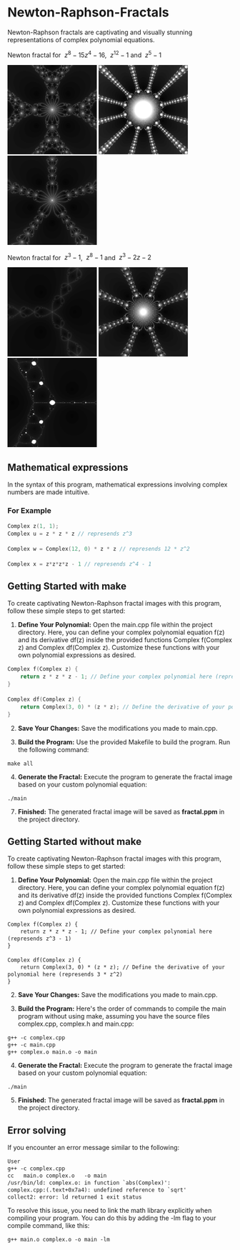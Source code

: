 # Newton-Raphson-Fractals

Newton-Raphson fractals are captivating and visually stunning representations of complex polynomial equations.

Newton fractal for $\ z^8-15z^4-16$, $\ z^{12} - 1$ and $\ z^5-1$

<p float="left">
   <img src="./rsc/z^8-15z^4-16.png" width=200 height=200>
   <img src="./rsc/z^12-1.png" width=200 height=200>
    <img src="./rsc/z^4-1.png" width=200 height=200>
</p>

Newton fractal for $\ z^3 - 1$, $\ z^8 - 1$ and $\ z^3-2z-2$

<p float="left">
   <img src="./rsc/z^3-1.png" width=200 height=200>
   <img src="./rsc/z^8-1-ppm.png" width=200 height=200>
    <img src="./rsc/z^3-2z-2.png" width=200 height=200>
</p>

## Mathematical expressions
In the syntax of this program, mathematical expressions involving complex numbers are made intuitive.

### For Example

```cpp
Complex z(1, 1);
Complex u = z * z * z // represends z^3

Complex w = Complex(12, 0) * z * z // represends 12 * z^2

Complex x = z*z*z*z - 1 // represends z^4 - 1
```

## Getting Started with make
To create captivating Newton-Raphson fractal images with this program, follow these simple steps to get started:

1. **Define Your Polynomial:** Open the main.cpp file within the project directory. Here, you can define your complex polynomial equation f(z) and its derivative df(z) inside the provided functions Complex f(Complex z) and Complex df(Complex z). Customize these functions with your own polynomial expressions as desired.

```cpp
Complex f(Complex z) {
    return z * z * z - 1; // Define your complex polynomial here (represends z^3 - 1)
}

Complex df(Complex z) {
    return Complex(3, 0) * (z * z); // Define the derivative of your polynomial here (represends 3 * z^2)
}
```
2. **Save Your Changes:** Save the modifications you made to main.cpp.

3. **Build the Program:** Use the provided Makefile to build the program. Run the following command:
```shell
make all
```

4. **Generate the Fractal:** Execute the program to generate the fractal image based on your custom polynomial equation:
```shell
./main
```
7. **Finished:** The generated fractal image will be saved as **fractal.ppm** in the project directory.

## Getting Started without make
To create captivating Newton-Raphson fractal images with this program, follow these simple steps to get started:


1. **Define Your Polynomial:** Open the main.cpp file within the project directory. Here, you can define your complex polynomial equation f(z) and its derivative df(z) inside the provided functions Complex f(Complex z) and Complex df(Complex z). Customize these functions with your own polynomial expressions as desired.
```shell
Complex f(Complex z) {
    return z * z * z - 1; // Define your complex polynomial here (represends z^3 - 1)
}

Complex df(Complex z) {
    return Complex(3, 0) * (z * z); // Define the derivative of your polynomial here (represends 3 * z^2)
}
```
2. **Save Your Changes:** Save the modifications you made to main.cpp.

3. **Build the Program:** Here's the order of commands to compile the main program without using make, assuming you have the source files complex.cpp, complex.h and main.cpp:

```shell
g++ -c complex.cpp
g++ -c main.cpp
g++ complex.o main.o -o main
```

4. **Generate the Fractal:** Execute the program to generate the fractal image based on your custom polynomial equation:
```shell
./main
```
5. **Finished:** The generated fractal image will be saved as **fractal.ppm** in the project directory.
## Error solving
If you encounter an error message similar to the following:

```shell
User
g++ -c complex.cpp
cc   main.o complex.o   -o main
/usr/bin/ld: complex.o: in function `abs(Complex)':
complex.cpp:(.text+0x7a4): undefined reference to `sqrt'
collect2: error: ld returned 1 exit status
```
To resolve this issue, you need to link the math library explicitly when compiling your program. You can do this by adding the -lm flag to your compile command, like this:

```shell
g++ main.o complex.o -o main -lm
```

